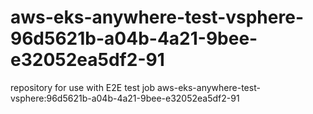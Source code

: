 # aws-eks-anywhere-test-vsphere-96d5621b-a04b-4a21-9bee-e32052ea5df2-91
repository for use with E2E test job aws-eks-anywhere-test-vsphere:96d5621b-a04b-4a21-9bee-e32052ea5df2-91
